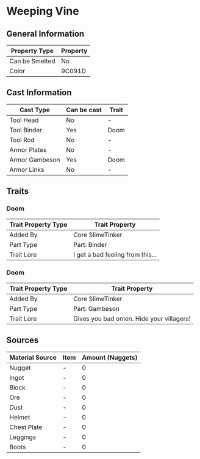 # Weeping Vine

## General Information

| Property Type  | Property |
| -------------- | -------- |
| Can be Smelted | No       |
| Color          | 9C091D   |

## Cast Information

| Cast Type      | Can be cast | Trait |
| -------------- | ----------- | ----- |
| Tool Head      | No          | -     |
| Tool Binder    | Yes         | Doom  |
| Tool Rod       | No          | -     |
| Armor Plates   | No          | -     |
| Armor Gambeson | Yes         | Doom  |
| Armor Links    | No          | -     |

## Traits

### Doom

| Trait Property Type | Trait Property                   |
| ------------------- | -------------------------------- |
| Added By            | Core SlimeTinker                 |
| Part Type           | Part: Binder                     |
| Trait Lore          | I get a bad feeling from this... |

### Doom

| Trait Property Type | Trait Property                           |
| ------------------- | ---------------------------------------- |
| Added By            | Core SlimeTinker                         |
| Part Type           | Part: Gambeson                           |
| Trait Lore          | Gives you bad omen. Hide your villagers! |

## Sources

| Material Source | Item | Amount (Nuggets) |
| --------------- | ---- | ---------------- |
| Nugget          | -    | 0                |
| Ingot           | -    | 0                |
| Block           | -    | 0                |
| Ore             | -    | 0                |
| Dust            | -    | 0                |
| Helmet          | -    | 0                |
| Chest Plate     | -    | 0                |
| Leggings        | -    | 0                |
| Boots           | -    | 0                |
